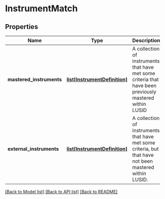 # InstrumentMatch

## Properties
Name | Type | Description | Notes
------------ | ------------- | ------------- | -------------
**mastered_instruments** | [**list[InstrumentDefinition]**](InstrumentDefinition.md) | A collection of instruments that have met some criteria that have been previously  mastered within LUSID | [optional] 
**external_instruments** | [**list[InstrumentDefinition]**](InstrumentDefinition.md) | A collection of instruments that have met some criteria, but that have not been  mastered within LUSID. | [optional] 

[[Back to Model list]](../README.md#documentation-for-models) [[Back to API list]](../README.md#documentation-for-api-endpoints) [[Back to README]](../README.md)


